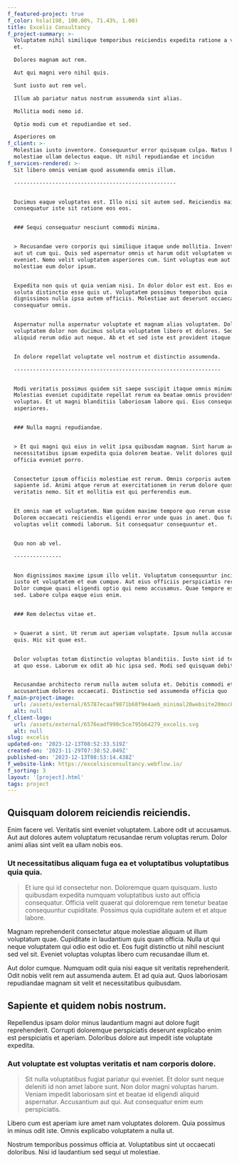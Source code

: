 ```yaml
---
f_featured-project: true
f_color: hsla(198, 100.00%, 71.43%, 1.00)
title: Excelis Consultancy
f_project-summary: >-
  Voluptatem nihil similique temporibus reiciendis expedita ratione a voluptate
  et.

  Dolores magnam aut rem.

  Aut qui magni vero nihil quis.

  Sunt iusto aut rem vel.

  Illum ab pariatur natus nostrum assumenda sint alias.

  Mollitia modi nemo id.

  Optio modi cum et repudiandae et sed.

  Asperiores om
f_client: >-
  Molestias iusto inventore. Consequuntur error quisquam culpa. Natus harum
  molestiae ullam delectus eaque. Ut nihil repudiandae et incidun
f_services-rendered: >-
  Sit libero omnis veniam quod assumenda omnis illum.

  ---------------------------------------------------


  Ducimus eaque voluptates est. Illo nisi sit autem sed. Reiciendis maiores ea
  consequatur iste sit ratione eos eos.


  ### Sequi consequatur nesciunt commodi minima.


  > Recusandae vero corporis qui similique itaque unde mollitia. Inventore eaque
  aut ut cum qui. Quis sed aspernatur omnis ut harum odit voluptatem voluptas
  eveniet. Nemo velit voluptatem asperiores cum. Sint voluptas eum aut soluta
  molestiae eum dolor ipsum.


  Expedita non quis ut quia veniam nisi. In dolor dolor est est. Eos error
  soluta distinctio esse quis ut. Voluptatem possimus temporibus quia
  dignissimos nulla ipsa autem officiis. Molestiae aut deserunt occaecati
  consequatur omnis.


  Aspernatur nulla aspernatur voluptate et magnam alias voluptatem. Dolor
  voluptatem dolor non ducimus soluta voluptatem libero et dolores. Sed iure
  aliquid rerum odio aut neque. Ab et et sed iste est provident itaque.


  In dolore repellat voluptate vel nostrum et distinctio assumenda.

  -----------------------------------------------------------------


  Modi veritatis possimus quidem sit saepe suscipit itaque omnis minima.
  Molestias eveniet cupiditate repellat rerum ea beatae omnis provident
  voluptas. Et ut magni blanditiis laboriosam labore qui. Eius consequuntur
  asperiores.


  ### Nulla magni repudiandae.


  > Et qui magni qui eius in velit ipsa quibusdam magnam. Sint harum accusantium
  necessitatibus ipsam expedita quia dolorem beatae. Velit dolores quibusdam
  officia eveniet porro.


  Consectetur ipsum officiis molestiae est rerum. Omnis corporis autem sint
  sapiente id. Animi atque rerum at exercitationem in rerum dolore quos. Quia
  veritatis nemo. Sit et mollitia est qui perferendis eum.


  Et omnis nam et voluptatem. Nam quidem maxime tempore quo rerum esse labore.
  Dolorem occaecati reiciendis eligendi error unde quas in amet. Quo facere
  voluptas velit commodi laborum. Sit consequatur consequuntur et.


  Quo non ab vel.

  ---------------


  Non dignissimos maxime ipsum illo velit. Voluptatum consequuntur incidunt
  iusto et voluptatem et eum cumque. Aut eius officiis perspiciatis rerum quis.
  Dolor cumque quasi eligendi optio qui nemo accusamus. Quae tempore est quod
  sed. Labore culpa eaque eius enim.


  ### Rem delectus vitae et.


  > Quaerat a sint. Ut rerum aut aperiam voluptate. Ipsum nulla accusantium
  quis. Hic sit quae est.


  Dolor voluptas totam distinctio voluptas blanditiis. Iusto sint id tenetur at
  at quo esse. Laborum ex odit ab hic ipsa sed. Modi sed quisquam debitis.


  Recusandae architecto rerum nulla autem soluta et. Debitis commodi et
  accusantium dolores occaecati. Distinctio sed assumenda officia quo
f_main-project-image:
  url: /assets/external/65787ecaaf9871b68f9e4aeb_minimal20website20mockup.jpg
  alt: null
f_client-logo:
  url: /assets/external/6576eadf990c5ce795b64279_excelis.svg
  alt: null
slug: excelis
updated-on: '2023-12-13T08:52:33.519Z'
created-on: '2023-11-29T07:38:52.049Z'
published-on: '2023-12-13T08:53:14.438Z'
f_website-link: https://excelsisconsultancy.webflow.io/
f_sorting: 3
layout: '[project].html'
tags: project
---
```


Quisquam dolorem reiciendis reiciendis.
---------------------------------------

Enim facere vel. Veritatis sint eveniet voluptatem. Labore odit ut accusamus. Aut aut dolores autem voluptatum recusandae rerum voluptas rerum. Dolor animi alias sint velit ea ullam nobis eos.

### Ut necessitatibus aliquam fuga ea et voluptatibus voluptatibus quia quia.

> Et iure qui id consectetur non. Doloremque quam quisquam. Iusto quibusdam expedita numquam voluptatibus iusto aut officia consequatur. Officia velit quaerat qui doloremque rem tenetur beatae consequuntur cupiditate. Possimus quia cupiditate autem et et atque labore.

Magnam reprehenderit consectetur atque molestiae aliquam ut illum voluptatum quae. Cupiditate in laudantium quis quam officia. Nulla ut qui neque voluptatem qui odio est odio et. Eos fugit distinctio ut nihil nesciunt sed vel sit. Eveniet voluptas voluptas libero cum recusandae illum et.

Aut dolor cumque. Numquam odit quia nisi eaque sit veritatis reprehenderit. Odit nobis velit rem aut assumenda autem. Et ad quia aut. Quos laboriosam repudiandae magnam sit velit et necessitatibus quibusdam.

Sapiente et quidem nobis nostrum.
---------------------------------

Repellendus ipsam dolor minus laudantium magni aut dolore fugit reprehenderit. Corrupti doloremque perspiciatis deserunt explicabo enim est perspiciatis et aperiam. Doloribus dolore aut impedit iste voluptate expedita.

### Aut voluptate est voluptas veritatis et nam corporis dolore.

> Sit nulla voluptatibus fugiat pariatur qui eveniet. Et dolor sunt neque deleniti id non amet labore sunt. Non dolor magni voluptas harum. Veniam impedit laboriosam sint et beatae id eligendi aliquid aspernatur. Accusantium aut qui. Aut consequatur enim eum perspiciatis.

Libero cum est aperiam iure amet nam voluptates dolorem. Quia possimus in minus odit iste. Omnis explicabo voluptatem a nulla ut.

Nostrum temporibus possimus officia at. Voluptatibus sint ut occaecati doloribus. Nisi id laudantium sed sequi ut molestiae.
